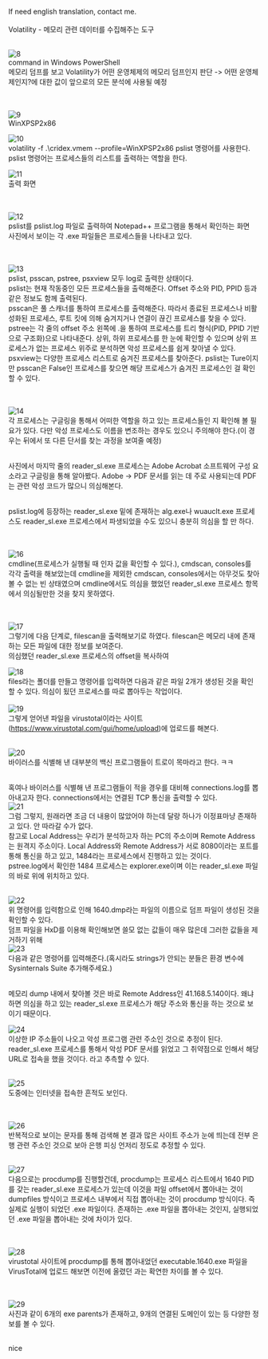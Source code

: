 If need english translation, contact me.<br><br> 
  Volatility - 메모리 관련 데이터를 수집해주는 도구<br><br>
  
  ![8](https://github.com/user-attachments/assets/bb1d2aa7-b74f-4ae9-a7a0-a6d03788940d)<br>
command in Windows PowerShell<br>
메모리 덤프를 보고 Volatility가 어떤 운영체제의 메모리 덤프인지 판단 -> 어떤 운영체제인지?에 대한 값이 앞으로의 모든 분석에 사용될 예정<br><br><br>


![9](https://github.com/user-attachments/assets/c22f94c7-5e3e-404a-b816-fe62f02e9c8f)<br>
WinXPSP2x86


![10](https://github.com/user-attachments/assets/6c62d416-6502-4313-8c5e-9029832c08ab)<br>
volatility -f .\cridex.vmem --profile=WinXPSP2x86 pslist 명령어를 사용한다.<br>
pslist 명령어는 프로세스들의 리스트를 출력하는 역할을 한다.<br>

![11](https://github.com/user-attachments/assets/8c30e806-9904-4380-8f2f-68166c95eaf2)<br>
출력 화면<br><br><br>

![12](https://github.com/user-attachments/assets/bf3d32a9-46ef-47de-9543-3cb52762dd83)<br>
pslist를 pslist.log 파일로 출력하여 Notepad++ 프로그램을 통해서 확인하는 화면<br>
사진에서 보이는 각 .exe 파일들은 프로세스들을 나타내고 있다.<br><br><br>

![13](https://github.com/user-attachments/assets/65baed9a-bfdc-4523-975b-1d668a0b718a)<br>
pslist, psscan, pstree, psxview 모두 log로 출력한 상태이다.<br>
pslist는 현재 작동중인 모든 프로세스들을 출력해준다. Offset 주소와 PID, PPID 등과 같은 정보도 함께 출력된다.<br>
psscan은 풀 스캐너를 통하여 프로세스를 출력해준다. 따라서 종료된 프로세스나 비활성화된 프로세스, 루트 킷에 의해 숨겨지거나 연결이 끊긴 프로세스를 찾을 수 있다.<br>
pstree는 각 줄의 offset 주소 왼쪽에 .을 통하여 프로세스를 트리 형식(PID, PPID 기반으로 구조화)으로 나타내준다. 상위, 하위 프로세스를 한 눈에 확인할 수 있으며 상위 프로세스가 없는 프로세스 위주로 분석하면 악성 프로세스를 쉽게 찾아낼 수 있다.<br>
psxview는 다양한 프로세스 리스트로 숨겨진 프로세스를 찾아준다. pslist는 Ture이지만 psscan은 False인 프로세스를 찾으면 해당 프로세스가 숨겨진 프로세스인 걸 확인할 수 있다.<br><br><br>


![14](https://github.com/user-attachments/assets/d019d9ff-75c4-44f7-bd7b-4ad70276c5c8)<br>
각 프로세스는 구글링을 통해서 어떠한 역할을 하고 있는 프로세스들인 지 확인해 볼 필요가 있다. 다만 악성 프로세스도 이름을 변조하는 경우도 있으니 주의해야 한다.(이 경우는 뒤에서 또 다른 단서를 찾는 과정을 보여줄 예정)<br><br>

사진에서 마지막 줄의 reader_sl.exe 프로세스는 Adobe Acrobat 소프트웨어 구성 요소라고 구글링을 통해 알아봤다. Adobe -> PDF 문서를 읽는 데 주로 사용되는데 PDF는 관련 악성 코드가 많으니 의심해본다.<br><br>

pslist.log에 등장하는 reader_sl.exe 밑에 존재하는 alg.exe나 wuauclt.exe 프로세스도 reader_sl.exe 프로세스에서 파생되었을 수도 있으니 충분히 의심을 할 만 하다.<br><br><br>


![16](https://github.com/user-attachments/assets/f046543e-c607-41ff-8a20-0f7311cf9ec6)<br>
cmdline(프로세스가 실행될 때 인자 값을 확인할 수 있다.), cmdscan, consoles를 각각 출력을 해보았는데 cmdline을 제외한 cmdscan, consoles에서는 아무것도 찾아볼 수 없는 빈 상태였으며 cmdline에서도 의심을 했었던 reader_sl.exe 프로세스 항목에서 의심될만한 것을 찾지 못하였다.<br><br><br>

![17](https://github.com/user-attachments/assets/3a5b48a0-7774-4a49-8353-434e0cb154dd)<br>
그렇기에 다음 단계로, filescan을 출력해보기로 하였다. filescan은 메모리 내에 존재하는 모든 파일에 대한 정보를 보여준다.<br>
의심했던 reader_sl.exe 프로세스의 offset을 복사하여<br>

![18](https://github.com/user-attachments/assets/110ccbe6-ee1e-4d8a-b69c-7433148d05b1)<br>
files라는 폴더를 만들고 명령어를 입력하면 다음과 같은 파일 2개가 생성된 것을 확인할 수 있다. 의심이 됬던 프로세스를 따로 뽑아두는 작업이다.<br><br>
![19](https://github.com/user-attachments/assets/85dcea9c-cc63-4ecd-ae6d-3375e439bdd0)<br>
그렇게 얻어낸 파일을 virustotal이라는 사이트(https://www.virustotal.com/gui/home/upload)에 업로드를 해본다.<br><br>

![20](https://github.com/user-attachments/assets/466fd6a2-53ed-43c2-86e2-0613464e4e5f)<br>
바이러스를 식별해 낸 대부분의 백신 프로그램들이 트로이 목마라고 한다. ㅋㅋ<br><br>

혹여나 바이러스를 식별해 낸 프로그램들이 적을 경우를 대비해 connections.log를 뽑아내고자 한다. connections에서는 연결된 TCP 통신을 출력할 수 있다.<br>
![21](https://github.com/user-attachments/assets/7a7c2833-077a-4fef-9c3c-a42ba82b99e4)<br>
그럼 그렇지, 원래라면 조금 더 내용이 많았어야 하는데 달랑 하나가 이정표마냥 존재하고 있다. 안 따라갈 수가 없다.<br>
참고로 Local Address는 우리가 분석하고자 하는 PC의 주소이며 Remote Address는 원격지 주소이다. Local Address와 Remote Address가 서로 8080이라는 포트를 통해 통신을 하고 있고, 1484라는 프로세스에서 진행하고 있는 것이다.<br>
pstree.log에서 확인한 1484 프로세스는 explorer.exe이며 이는 reader_sl.exe 파일의 바로 위에 위치하고 있다.<br><br>

![22](https://github.com/user-attachments/assets/0c5079a8-5ea0-468f-89e8-a5373b7c814a)<br>
위 명령어를 입력함으로 인해 1640.dmp라는 파일의 이름으로 덤프 파일이 생성된 것을 확인할 수 있다.<br>
덤프 파일을 HxD를 이용해 확인해보면 쓸모 없는 값들이 매우 많은데 그러한 값들을 제거하기 위해<br>
![23](https://github.com/user-attachments/assets/65b92081-dd1f-4ea2-a553-f5fb022aa73d)<br>
다음과 같은 명령어를 입력해준다.(혹시라도 strings가 안되는 분들은 환경 변수에 Sysinternals Suite 추가해주세요.) <br><br>

메모리 dump 내에서 찾아볼 것은 바로 Remote Address인 41.168.5.140이다. 왜냐하면 의심을 하고 있는 reader_sl.exe 프로세스가 해당 주소와 통신을 하는 것으로 보이기 때문이다.<br>

![24](https://github.com/user-attachments/assets/255678d7-e1fc-474c-99c5-fde619f9196d)<br>
이상한 IP 주소들이 나오고 악성 프로그램 관련 주소인 것으로 추정이 된다.<br>
reader_sl.exe 프로세스를 통해서 악성 PDF 문서를 읽었고 그 취약점으로 인해서 해당 URL로 접속을 했을 것이다. 라고 추측할 수 있다.<br><br>

![25](https://github.com/user-attachments/assets/080ad6ec-af51-4bb3-b651-2858fe1df924)<br>
도중에는 인터넷을 접속한 흔적도 보인다.<br><br><br>

![26](https://github.com/user-attachments/assets/d4905627-79ce-464c-b8b8-246d84329f0e)<br>
반복적으로 보이는 문자를 통해 검색해 본 결과 많은 사이트 주소가 눈에 띄는데 전부 은행 관련 주소인 것으로 보아 은행 피싱 언저리 정도로 추정할 수 있다.<br><br>

![27](https://github.com/user-attachments/assets/077bf590-5830-4d0c-b1db-77a69db96e9f)<br>
다음으로는 procdump를 진행할건데, procdump는 프로세스 리스트에서 1640 PID를 갖는 reader_sl.exe 프로세스가 있는데 이것을 파일 offset에서 뽑아내는 것이 dumpfiles 방식이고 프로세스 내부에서 직접 뽑아내는 것이 procdump 방식이다. 즉 실제로 실행이 되었던 .exe 파일이다. 존재하는 .exe 파일을 뽑아내는 것인지, 실행되었던 .exe 파일을 뽑아내는 것에 차이가 있다.<br><br><br>

![28](https://github.com/user-attachments/assets/70dcc2da-75ce-444a-b237-2ac22c6e642f)<br>
virustotal 사이트에 procdump를 통해 뽑아내었던 executable.1640.exe 파일을 VirusTotal에 업로드 해보면 이전에 올렸던 과는 확연한 차이를 볼 수 있다.<br><br><br>

![29](https://github.com/user-attachments/assets/328f8aee-7d9b-4911-b806-e8cb832ec203)<br>
사진과 같이 6개의 exe parents가 존재하고, 9개의 연결된 도메인이 있는 등 다양한 정보를 볼 수 있다.<br><br>

nice


